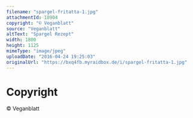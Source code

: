 ```yaml
---
filename: "spargel-fritatta-1.jpg"
attachmentId: 18904
copyright: "© Veganblatt"
source: "Veganblatt"
altText: "Spargel Rezept"
width: 1800
height: 1125
mimeType: "image/jpeg"
uploadDate: "2016-04-24 19:25:03"
originalUrl: "https://bxq4fb.myraidbox.de/i/spargel-fritatta-1.jpg"
---
```


# Copyright

© Veganblatt
